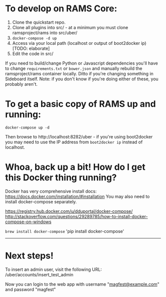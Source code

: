 To develop on RAMS Core:
===

1. Clone the quickstart repo.
2. Clone all plugins into src/ - at a minimum you must clone ramsproject/rams into src/uber/
2. `docker-compose -d up`
3. Access via your local path (localhost or output of boot2docker ip) [TODO: elaborate]
4. Edit the code in src/

If you need to build/change Python or Javascript dependencies you'll have to change `requirements.txt` or `bower.json` and manually rebuild the ramsproject/rams container locally. Ditto if you're changing something in Sideboard itself. Note: if you don't know if you're doing either of these, you probably aren't.


To get a basic copy of RAMS up and running:
===
```
docker-compose up -d
```
Then browse to http://localhost:8282/uber - if you're using boot2docker you may need to use the IP address from `boot2docker ip` instead of localhost.


Whoa, back up a bit! How do I get this Docker thing running?
===
Docker has very comprehensive install docs: https://docs.docker.com/installation/#installation
You may also need to install docker-compose separately.

https://registry.hub.docker.com/u/dduportal/docker-compose/
http://stackoverflow.com/questions/29289785/how-to-install-docker-compose-on-windows

`brew install docker-compose`
'pip install docker-compose'

--------------

Next steps!
===

To insert an admin user, visit the following URL: <docker machine ip>/uber/accounts/insert_test_admin

Now you can login to the web app with username "magfest@example.com" and password "magfest"
